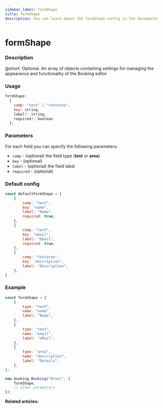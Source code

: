 ```yaml
---
sidebar_label: formShape
title: formShape
description: You can learn about the formShape config in the documentation of the DHTMLX JavaScript Booking library. Browse developer guides and API reference, try out code examples and live demos, and download a free 30-day evaluation version of DHTMLX Booking.
---
```


# formShape

### Description

@short: Optional. An array of objects containing settings for managing the appearance and functionality of the Booking editor 

### Usage

~~~jsx {}
formShape:
  {
    comp: "text" | "textarea",
	key: string,
	label?: string,
	required?: boolean
  };
~~~

### Parameters

For each field you can specify the following parameters:

- `comp` - (optional) the field type (**text** or **area**)
- `key` - (optional) 
- `label` - (optional) the field label
- `required` - (optional)

### Default config

~~~jsx {}
const defaultFormShape = [
    {
		comp: "text",
		key: "name",
		label: "Name",
		required: true,
	},
	{
		comp: "text",
		key: "email",
		label: "Email",
		required: true,
	},
	{
		comp: "textarea",
		key: "description",
		label: "Description",
	},
]
~~~

### Example

~~~jsx {1-17,20}
const formShape = [
    {
        type: "text",
        name: "name",
        label: "Name",
    },
    {
        type: "text",
        name: "email",
        label: "eMail",
    },
    {
        type: "area",
        name: "description",
        label: "Details",
    },
];

new booking.Booking("#root", {
	formShape,
	// other parameters
});
~~~

**Related articles:**
